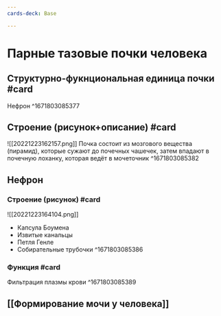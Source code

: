 ```yaml
---
cards-deck: Base

---
```


# Парные тазовые почки человека

## Структурно-фукнциональная единица почки #card 
Нефрон
^1671803085377

## Строение (рисунок+описание) #card 
![[20221223162157.png]]
Почка состоит из мозгового вещества (пирамид), которые сужают до почечных чашечек, затем впадают в почечную лоханку, которая ведёт в мочеточник
^1671803085382

## Нефрон

### Строение (рисунок) #card
![[20221223164104.png]]
- Капсула Боумена
- Извитые канальцы
- Петля Генле
- Собирательные трубочки
^1671803085386

### Функция #card 
Фильтрация плазмы крови
^1671803085389

## [[Формирование мочи у человека]]
